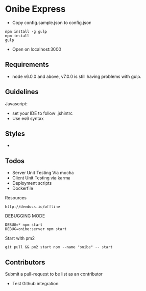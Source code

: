 # Onibe Express

- Copy config.sample.json to config.json

```
npm install -g gulp
npm install
gulp
```
- Open on localhost:3000

## Requirements 
- node v6.0.0 and above, v7.0.0 is still having problems with gulp.

## Guidelines
Javascript:
- set your IDE to follow .jshintrc
- Use es6 syntax

Styles 
- 
-

## Todos
- Server Unit Testing Via mocha
- Client Unit Testing via karma
- Deployment scripts
- Dockerfile

Resources
```
http://devdocs.io/offline
```

DEBUGGING MODE
```
DEBUG=* npm start
DEBUG=onibe:server npm start
```

Start with pm2

```
git pull && pm2 start npm --name "onibe" -- start
```

## Contributors
Submit a pull-request to be list as an contributor

- Test Github integration